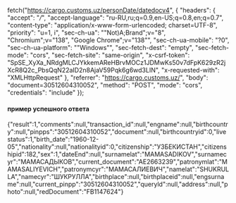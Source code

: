 fetch("https://cargo.customs.uz/personDate/datedocv4", {
  "headers": {
    "accept": "*/*",
    "accept-language": "ru-RU,ru;q=0.9,en-US;q=0.8,en;q=0.7",
    "content-type": "application/x-www-form-urlencoded; charset=UTF-8",
    "priority": "u=1, i",
    "sec-ch-ua": "\"Not)A;Brand\";v=\"8\", \"Chromium\";v=\"138\", \"Google Chrome\";v=\"138\"",
    "sec-ch-ua-mobile": "?0",
    "sec-ch-ua-platform": "\"Windows\"",
    "sec-fetch-dest": "empty",
    "sec-fetch-mode": "cors",
    "sec-fetch-site": "same-origin",
    "x-csrf-token": "SpSE_XyXa_NRdgMLCJYkkemAReHBrvMOCz1JDMwKs50v7dFpK629zR2jXcR8Q2c_PbsQqN22aID2n8AjaV59Pqk6g6wd3LIN",
    "x-requested-with": "XMLHttpRequest"
  },
  "referrer": "https://cargo.customs.uz/",
  "body": "document=30512604310052",
  "method": "POST",
  "mode": "cors",
  "credentials": "include"
});



#### пример успешного ответа
{"result":1,"comments":null,"transaction_id":null,"engname":null,"birthcountry":null,"pinpps":"30512604310052","document":null,"birthcountryid":0,"livestatus":1,"birth_date":"1960-12-05","nationality":null,"nationalityid":0,"citizenship":"УЗБЕКИСТАН","citizenshipid":182,"sex":1,"dateEnd":null,"surnamelat":"MAMASADIKOV","surnamecyr":"МАМАСАДЫКОВ","current_document":"AE2663239","patronymlat":"MAMASALIYEVICH","patronymcyr":"МАМАСАЛИЕВИЧ","namelat":"SHUKRULLA","namecyr":"ШУКРУЛЛА","birthplace":null,"birthplaceid":null,"engsurname":null,"current_pinpp":"30512604310052","queryld":null,"address":null,"photo":null,"redDocument":"FB1147624"}